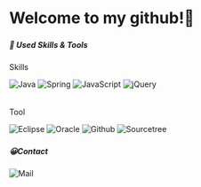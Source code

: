 # Welcome to my github!👋
###
###
###
###
###
##### 📝 Used Skills & Tools
Skills

![Java](https://img.shields.io/badge/Java-%23ED8B00.svg?style=flat-square&logo=java&logoColor=white) ![Spring](https://img.shields.io/badge/Spring-6DB33F.svg?style=flat-square&logo=spring&logoColor=white)  ![JavaScript](https://img.shields.io/badge/JavaScript-%23323330.svg?style=flat-square&logo=javascript&logoColor=%23F7DF1E) 	![jQuery](https://img.shields.io/badge/JQuery-%230769AD.svg?style=flat-square&logo=jquery&logoColor=white)
######
Tool

![Eclipse](https://img.shields.io/badge/Eclipse-2C2255.svg?style=flat-square&logo=Eclipse&logoColor=white) ![Oracle](https://img.shields.io/badge/OracleDB-F80000.svg?style=flat-square&logo=Oracle&logoColor=white) ![Github](https://img.shields.io/badge/GitHub-181717.svg?style=flat-square&logo=GitHub&logoColor=white) ![Sourcetree](https://img.shields.io/badge/Sourcetree-0052CC.svg?style=flat-square)
###
###
###
##### 😀Contact
![Mail](https://img.shields.io/badge/yeo.dh22@daum.net-4285F4.svg?style=flat-square&logo=Mail.Ru&logoColor=white)
